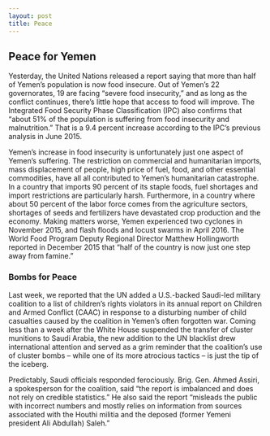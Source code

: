```yaml
---
layout: post
title: Peace
---
```

## Peace for Yemen
Yesterday, the United Nations released a report saying that more than half of Yemen’s population is now food insecure. Out of Yemen’s 22 governorates, 19 are facing “severe food insecurity,” and as long as the conflict continues, there’s little hope that access to food will improve. The Integrated Food Security Phase Classification (IPC) also confirms that “about 51% of the population is suffering from food insecurity and malnutrition.” That is a 9.4 percent increase according to the IPC’s previous analysis in June 2015.

Yemen’s increase in food insecurity is unfortunately just one aspect of Yemen’s suffering. The restriction on commercial and humanitarian imports, mass displacement of people, high price of fuel, food, and other essential commodities, have all all contributed to Yemen’s humanitarian catastrophe. In a country that imports 90 percent of its staple foods, fuel shortages and import restrictions are particularly harsh. Furthermore, in a country where about 50 percent of the labor force comes from the agriculture sectors, shortages of seeds and fertilizers have devastated crop production and the economy. Making matters worse, Yemen experienced two cyclones in November 2015, and flash floods and locust swarms in April 2016. The World Food Program Deputy Regional Director Matthew Hollingworth reported in December 2015 that “half of the country is now just one step away from famine.”

### Bombs for Peace
Last week, we reported that the UN added a U.S.-backed Saudi-led military coalition to a list of children’s rights violators in its annual report on Children and Armed Conflict (CAAC) in response to a disturbing number of child casualties caused by the coalition in Yemen’s often forgotten war. Coming less than a week after the White House suspended the transfer of cluster munitions to Saudi Arabia, the new addition to the UN blacklist drew international attention and served as a grim reminder that the coalition’s use of cluster bombs – while one of its more atrocious tactics – is just the tip of the iceberg.

Predictably, Saudi officials responded ferociously. Brig. Gen. Ahmed Assiri, a spokesperson for the coalition, said “the report is imbalanced and does not rely on credible statistics.” He also said the report “misleads the public with incorrect numbers and mostly relies on information from sources associated with the Houthi militia and the deposed (former Yemeni president Ali Abdullah) Saleh.”
####